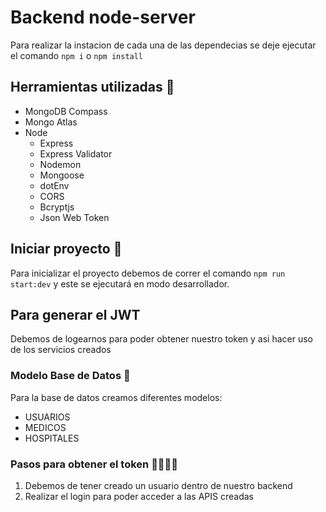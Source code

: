 # Backend node-server
Para realizar la instacion de cada una de las dependecias se deje ejecutar el comando `npm i` o `npm install`

## Herramientas utilizadas 🔧

- MongoDB Compass 
- Mongo Atlas
- Node
  - Express
  - Express Validator
  - Nodemon
  - Mongoose
  - dotEnv
  - CORS
  - Bcryptjs
  - Json Web Token

## Iniciar proyecto 🚀

Para inicializar el proyecto debemos de correr el comando `npm run start:dev` y este se ejecutará en modo desarrollador.

## Para generar el JWT

Debemos de logearnos para poder obtener nuestro token y asi hacer uso de los servicios creados

### Modelo Base de Datos 💾

Para la base de datos creamos diferentes modelos:

- USUARIOS
- MEDICOS
- HOSPITALES

### Pasos para obtener el token 🏃🏽‍♂️‍➡️

1. Debemos de tener creado un usuario dentro de nuestro backend
2. Realizar el login para poder acceder a las APIS creadas